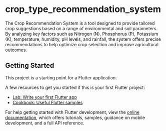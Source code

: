 # crop_type_recommendation_system

The Crop Recommendation System is a  tool designed to provide tailored crop suggestions based on a range of environmental and soil parameters. By analyzing key factors such as Nitrogen (N), Phosphorus (P), Potassium (K), temperature, humidity, pH levels, and rainfall, the system offers precise recommendations to help optimize crop selection and improve agricultural outcomes.

## Getting Started

This project is a starting point for a Flutter application.

A few resources to get you started if this is your first Flutter project:

- [Lab: Write your first Flutter app](https://docs.flutter.dev/get-started/codelab)
- [Cookbook: Useful Flutter samples](https://docs.flutter.dev/cookbook)

For help getting started with Flutter development, view the
[online documentation](https://docs.flutter.dev/), which offers tutorials,
samples, guidance on mobile development, and a full API reference.
